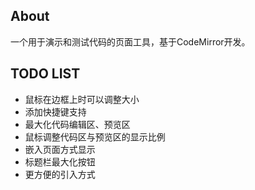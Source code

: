 ## About ##
一个用于演示和测试代码的页面工具，基于CodeMirror开发。   

## TODO LIST ##

 * 鼠标在边框上时可以调整大小
 * 添加快捷键支持
 * 最大化代码编辑区、预览区
 * 鼠标调整代码区与预览区的显示比例
 * 嵌入页面方式显示
 * 标题栏最大化按钮
 * 更方便的引入方式
